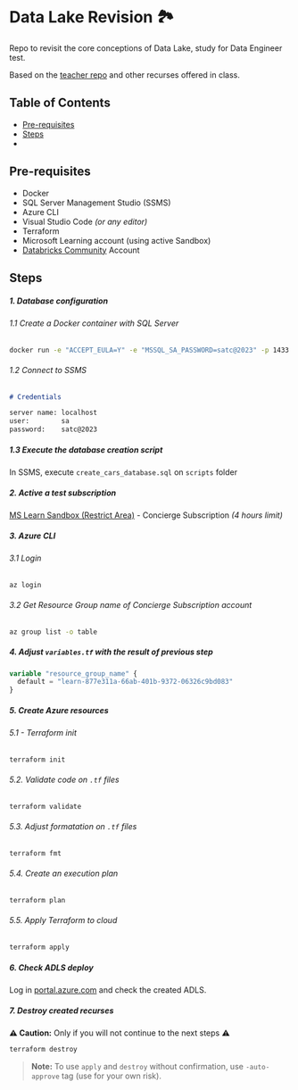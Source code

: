 # Data Lake Revision 🏞️
Repo to revisit the core conceptions of Data Lake, study for Data Engineer test. 

Based on the [teacher repo](https://github.com/jlsilva01/adls-azure) and other recurses offered in class.

## Table of Contents

- [Pre-requisites](#pre-requisites)
- [Steps](#steps)
- []()


## Pre-requisites

- Docker
- SQL Server Management Studio (SSMS)
- Azure CLI
- Visual Studio Code _(or any editor)_
- Terraform
- Microsoft Learning account (using active Sandbox)
- [Databricks Community](https://community.databricks.com/) Account

## Steps

##### 1. Database configuration

###### 1.1 Create a Docker container with SQL Server
```bash
docker run -e "ACCEPT_EULA=Y" -e "MSSQL_SA_PASSWORD=satc@2023" -p 1433:1433 --name satc-sql-server --hostname satc-sql-server -d mcr.microsoft.com/mssql/server:2022-latest 5750e36a686db1ba82783d97975c061aef10c776eb8463cb93e0128b9a37fff5
```

###### 1.2 Connect to SSMS 

```markdown
# Credentials

server name: localhost
user:        sa
password:    satc@2023
```

##### 1.3 Execute the database creation script

In SSMS, execute `create_cars_database.sql` on `scripts` folder

##### 2. Active a test subscription
[MS Learn Sandbox (Restrict Area)](https://learn.microsoft.com/pt-br/training/modules/develop-test-deploy-azure-functions-with-core-tools/5-exercise-publish-function-core-tools?ns-enrollment-type=learningpath&ns-enrollment-id=learn.create-serverless-applications) - Concierge Subscription _(4 hours limit)_ 

##### 3. Azure CLI

###### 3.1 Login

```bash  copy
az login
```

###### 3.2 Get Resource Group name of Concierge Subscription account

```bash copy
az group list -o table
```

##### 4. Adjust `variables.tf` with the result of previous step

```terraform
variable "resource_group_name" {
  default = "learn-877e311a-66ab-401b-9372-06326c9bd083"
}
```

##### 5. Create Azure resources
###### 5.1 - Terraform init

```bash
terraform init
```

###### 5.2. Validate code on `.tf` files

```bash
terraform validate
```

###### 5.3. Adjust formatation on `.tf` files

```bash
terraform fmt
```

###### 5.4. Create an execution plan

```bash 
terraform plan
```

###### 5.5. Apply Terraform to cloud

```bash
terraform apply
```

##### 6. Check ADLS deploy

Log in [portal.azure.com](https://portal.azure.com/) and check the created ADLS.

##### 7. Destroy created recurses 

**⚠️ Caution:** Only if you will not continue to the next steps ⚠️

```bash
terraform destroy
```

> <b>Note:</b> To use `apply` and `destroy` without confirmation, use `-auto-approve` tag (use for your own risk).